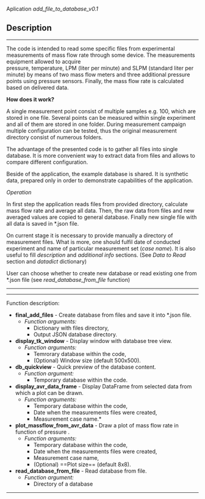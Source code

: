 Aplication *add_file_to_database_v0.1*

## Description

---

The code is intended to read some specific files from experimental measurements of mass flow rate through some device. The measurements equipment allowed to acquire  
pressure, temperature, LPM (liter per minute) and SLPM (standard liter per minute) by means of two mass flow meters and three additional pressure points using pressure sensors. 
Finally, the mass flow rate is calculated based on delivered data.


**How does it work?**

A single measurement point consist of multiple samples e.g. 100, which are stored in one file. Several points can be measured within single experiment and all of them are stored in one folder.
During measurement campaign multiple configuration can be tested, thus the original measurement directory consist of numerous folders.

The advantage of the presented code is to gather all files into single database. It is more convenient way to extract data from files and allows to compare different configuration.

Beside of the application, the example database is shared. It is synthetic data, prepared only in order to demonstrate capabilities of the application.

*Operation*

In first step the application reads files from provided directory, calculate mass flow rate and average all data. Then, the raw data from files and new averaged values are copied to general database. 
Finally new single file with all data is saved in *.json file.

On current stage it is necessary to provide manually a directory of measurement files. What is more, one should fulfil date of conducted experiment and name of particular measurement set (*case name*). 
It is also useful to fill *description* and *additional info* sections. (See *Data to Read* section and *datadict* dictionary)

User can choose whether to create new database or read existing one from *.json file (see *read_database_from_file* function)

---

---
Function description:
- **final_add_files** - Create database from files and save it into *.json file. 
    - *Function arguments:* 
        - Dictionary with files directory,
        - Output JSON database directory.
- **display_tk_window** - Display window with database tree view. 
    - *Function arguments:* 
        - Temrorary database within the code,
        - (Optional) Window size (default 500x500).
- **db_quickview** - Quick preview of the database content. 
    - *Function argument:* 
        - Temporary database within the code.
- **display_avr_data_frame** - Display DataFrame from selected data from which a plot can be drawn. 
    - *Function arguments:* 
        - Temporary database within the code,
        - Date when the measurements files were created,
        - Measurement case name.*
- **plot_massflow_from_avr_data** - Draw a plot of mass flow rate in function of pressure .
    - *Function arguments:* 
        - Temporary database within the code,
        - Date when the measurements files were created,
        - Measurement case name,
        - (Optional) ==Plot size== (default 8x8).
- **read_database_from_file** - Read database from file.
    - *Function argument:*
        - Directory of a database
---
